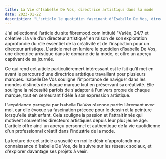 ```yaml
---
title: La Vie d'Isabelle De Vos, directrice artistique dans la mode
date: 2023-01-22
description: "L'article le quotidien fascinant d'Isabelle De Vos, directrice artistique de mode. Son parcours multibrand met en lumière sa capacité unique à maintenir la créativité tout en s'adaptant aux univers distincts de chaque marque. Inspiré, j'ai été motivé à suivre Isabelle sur les réseaux sociaux et à explorer ses futurs projets.  "
---
```


J'ai sélectionné l'article du site fibremood.com intitulé "Variée, 24/7 et créative : la vie d'un directeur artistique" en raison de son exploration approfondie du rôle essentiel de la créativité et de l'inspiration pour un directeur artistique. L'article met en lumière le quotidien d'Isabelle De Vos, une directrice artistique dans le domaine de la mode, et offre un aperçu captivant de sa journée.

Ce qui rend cet article particulièrement intéressant est le fait qu'il met en avant le parcours d'une directrice artistique travaillant pour plusieurs marques. Isabelle De Vos souligne l'importance de naviguer dans les mondes distincts de chaque marque tout en préservant sa créativité. Elle souligne la nécessité parfois de s'adapter à l'univers propre de chaque marque, tout en demeurant fidèle à son expression artistique.

L'expérience partagée par Isabelle De Vos résonne particulièrement avec moi, car elle évoque sa fascination précoce pour le dessin et la peinture lorsqu'elle était enfant. Cela souligne la passion et l'attrait innés qui motivent souvent les directeurs artistiques depuis leur plus jeune âge. L'article offre ainsi un aperçu personnel et authentique de la vie quotidienne d'un professionnel créatif dans l'industrie de la mode.

La lecture de cet article a suscité en moi le désir d'approfondir ma connaissance d'Isabelle De Vos, de la suivre sur les réseaux sociaux, et d'explorer davantage ses projets à venir.

